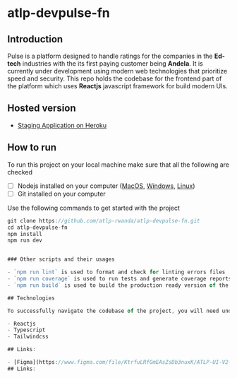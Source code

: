 # atlp-devpulse-fn


## Introduction

Pulse is a platform designed to handle ratings for the companies in the **Ed-tech** industries with the its first paying customer being **Andela**. It is currently under development using modern web technologies that prioritize speed and security. This repo holds the codebase for the frontend part of the platform which uses **Reactjs** javascript framework for build modern UIs.

## Hosted version

- [Staging Application on Heroku]()

## How to run

To run this project on your local machine make sure that all the following are checked

- [ ] Nodejs installed on your computer ([MacOS](https://nodejs.org/en/download/), [Windows](https://nodejs.org/en/download/), [Linux](https://nodejs.org/en/download/))
- [ ] Git installed on your computer

Use the following commands to get started with the project

```js
git clone https://github.com/atlp-rwanda/atlp-devpulse-fn.git
cd atlp-devpulse-fn
npm install
npm run dev


### Other scripts and their usages

- `npm run lint` is used to format and check for linting errors files
- `npm run coverage` is used to run tests and generate coverage reports
- `npm run build` is used to build the production ready version of the projects. Used during deployment

## Technologies

To successfully navigate the codebase of the project, you will need undertanding of the following technologies that are being used to develop this application:

- Reactjs
- Typescript
- Tailwindcss

## Links:

- [Figma](https://www.figma.com/file/KtrfuLRfGmEAsZsDb3nuxK/ATLP-UI-V2-(Copy)?node-id=58%3A98)
## Links:
